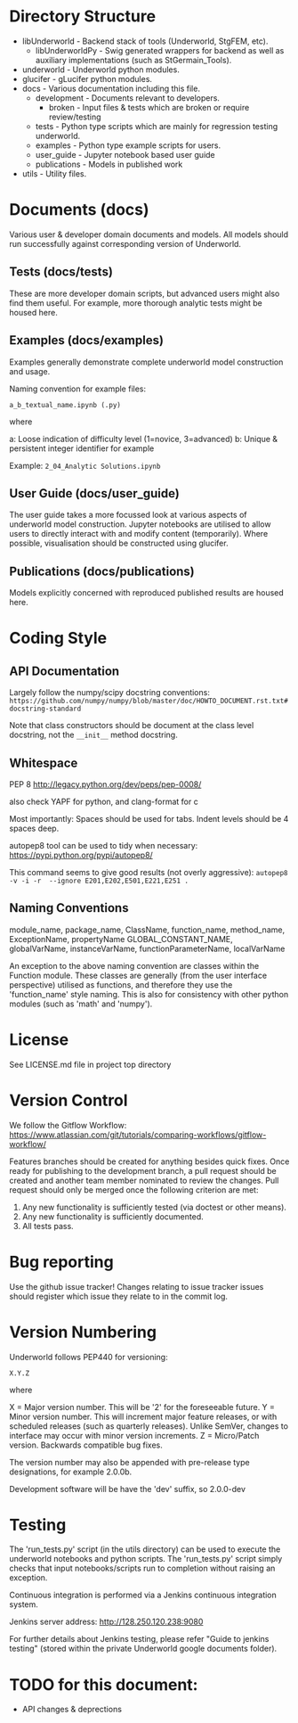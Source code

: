 Directory Structure
===================

   * libUnderworld            - Backend stack of tools (Underworld, StgFEM, etc).
      * libUnderworldPy       - Swig generated wrappers for backend as well as auxiliary implementations (such as StGermain_Tools).
   * underworld               - Underworld python modules.
   * glucifer                 - gLucifer python modules.
   * docs                     - Various documentation including this file.
     * development            - Documents relevant to developers.
       * broken               - Input files & tests which are broken or require review/testing
     * tests                  - Python type scripts which are mainly for regression testing underworld.
     * examples               - Python type example scripts for users.
     * user_guide             - Jupyter notebook based user guide
     * publications           - Models in published work
   * utils                    - Utility files.

Documents (docs)
=========

Various user & developer domain documents and models. All models should run 
successfully against corresponding version of Underworld. 

Tests (docs/tests)
-----
These are more developer domain scripts, but advanced users might also find them useful.
For example, more thorough analytic tests might be housed here.

Examples (docs/examples)
---------
Examples generally demonstrate complete underworld model construction and usage.

Naming convention for example files:

```
a_b_textual_name.ipynb (.py)
```

where

a: Loose indication of difficulty level (1=novice, 3=advanced)
b: Unique & persistent integer identifier for example

Example: `2_04_Analytic Solutions.ipynb`


User Guide (docs/user_guide)
----------
The user guide takes a more focussed look at various aspects of underworld
model construction. Jupyter notebooks are utilised to allow users to directly
interact with and modify content (temporarily). Where possible, visualisation
should be constructed using glucifer.


Publications (docs/publications)
------------ 
Models explicitly concerned with reproduced published results are housed here. 
  


Coding Style
============

API Documentation
-----------------
Largely follow the numpy/scipy docstring conventions:
`https://github.com/numpy/numpy/blob/master/doc/HOWTO_DOCUMENT.rst.txt#docstring-standard`

Note that class constructors should be document at the class level docstring,
not the `__init__` method docstring.


Whitespace
----------
PEP 8
http://legacy.python.org/dev/peps/pep-0008/

also check YAPF for python, and clang-format for c

Most importantly:
Spaces should be used for tabs.
Indent levels should be 4 spaces deep.

autopep8 tool can be used to tidy when necessary:
https://pypi.python.org/pypi/autopep8/

This command seems to give good results (not overly aggressive):
`autopep8 -v -i -r  --ignore E201,E202,E501,E221,E251 .`


Naming Conventions
-----------------
module_name, package_name, ClassName, function_name, method_name, ExceptionName, propertyName
GLOBAL_CONSTANT_NAME, globalVarName, instanceVarName, functionParameterName, localVarName

An exception to the above naming convention are classes within the Function module. These
classes are generally (from the user interface perspective) utilised as functions, and
therefore they use the 'function_name' style naming. This is also for consistency with
other python modules (such as 'math' and 'numpy').


License
=======
See LICENSE.md file in project top directory


Version Control
===============

We follow the Gitflow Workflow:
https://www.atlassian.com/git/tutorials/comparing-workflows/gitflow-workflow/

Features branches should be created for anything besides quick fixes. Once ready for
publishing to the development branch, a pull request should be created and another
team member nominated to review the changes. Pull request should only be merged
once the following criterion are met:
   1. Any new functionality is sufficiently tested (via doctest or other means).
   2. Any new functionality is sufficiently documented.
   3. All tests pass.


Bug reporting
=============

Use the github issue tracker! Changes relating to issue tracker issues should register
which issue they relate to in the commit log.

Version Numbering
=================
Underworld follows PEP440 for versioning:

`X.Y.Z`

where

X = Major version number. This will be '2' for the foreseeable future.
Y = Minor version number. This will increment major feature releases, or with scheduled
    releases (such as quarterly releases).  Unlike SemVer, changes to interface
    may occur with minor version increments.
Z = Micro/Patch version. Backwards compatible bug fixes.

The version number may also be appended with pre-release type designations, for
example 2.0.0b.

Development software will be have the 'dev' suffix, so 2.0.0-dev

Testing
=======

The 'run_tests.py' script (in the utils directory) can be used to execute the 
underworld notebooks and python scripts. The 'run_tests.py' script simply checks 
that input notebooks/scripts run to completion without raising an exception. 

Continuous integration is performed via a Jenkins continuous integration system.

Jenkins server address:
http://128.250.120.238:9080

For further details about Jenkins testing, please refer "Guide to jenkins 
testing" (stored within the private Underworld google documents folder).


TODO for this document:
======================
* API changes  & deprections
